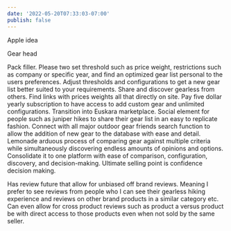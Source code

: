 ```yaml
---
date: '2022-05-20T07:33:03-07:00'
publish: false
---
```

Apple idea

Gear head


Pack filler. Please two set threshold such as price weight, restrictions such as company or specific year, and find an optimized gear list personal to the users preferences. Adjust thresholds and configurations to get a new gear list better suited to your requirements. Share and discover gearless from others. Find links with prices weights all that directly on site. Pay five dollar yearly subscription to have access to add custom gear and unlimited configurations. Transition into Euskara marketplace. Social element for people such as juniper hikes to share their gear list in an easy to replicate fashion.  Connect with all major outdoor gear friends search function to allow the addition of new gear to the database with ease and detail. Lemonade arduous process of comparing gear against multiple criteria while simultaneously discovering endless amounts of opinions and options. Consolidate it to one platform with ease of comparison, configuration, discovery,  and decision-making. Ultimate selling point is confidence decision making.

Has review future that allow for unbiased off brand reviews. Meaning I prefer to see reviews from people who I can see their gearless hiking experience and reviews on other brand products in a similar category etc. Can even allow for cross product reviews such as product a versus product be with direct access to those products even when not sold by the same seller.